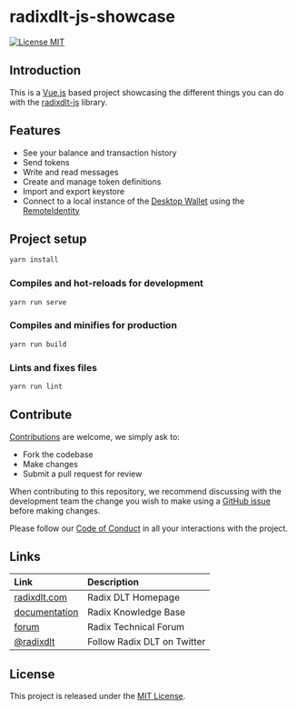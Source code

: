 # radixdlt-js-showcase

[![License MIT](https://img.shields.io/badge/license-MIT-blue.svg)](https://github.com/radixdlt/radixdlt-js/blob/master/LICENSE)

## Introduction

This is a [Vue.js](https://vuejs.org/) based project showcasing the different things you can do with the [radixdlt-js](https://github.com/radixdlt/radixdlt-js) library.

## Features

* See your balance and transaction history
* Send tokens
* Write and read messages
* Create and manage token definitions
* Import and export keystore
* Connect to a local instance of the [Desktop Wallet](https://github.com/radixdlt/desktop-wallet) using the [RemoteIdentity](https://docs.radixdlt.com/radixdlt-js/examples/code-examples/identity-management#creating-a-remote-identity)

## Project setup

```bash
yarn install
```

### Compiles and hot-reloads for development

```bash
yarn run serve
```

### Compiles and minifies for production

```bash
yarn run build
```

### Lints and fixes files

```bash
yarn run lint
```

## Contribute

[Contributions](CONTRIBUTING.md) are welcome, we simply ask to:

* Fork the codebase
* Make changes
* Submit a pull request for review

When contributing to this repository, we recommend discussing with the development team the change you wish to make using a [GitHub issue](https://github.com/radixdlt/radixdlt-js-showcase/issues) before making changes.

Please follow our [Code of Conduct](CODE_OF_CONDUCT.md) in all your interactions with the project.

## Links

| Link | Description |
| :----- | :------ |
[radixdlt.com](https://radixdlt.com/) | Radix DLT Homepage
[documentation](https://docs.radixdlt.com/) | Radix Knowledge Base
[forum](https://forum.radixdlt.com/) | Radix Technical Forum
[@radixdlt](https://twitter.com/radixdlt) | Follow Radix DLT on Twitter

## License

This project is released under the [MIT License](LICENSE).
